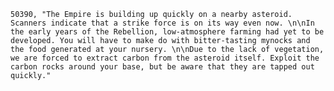 ﻿```text
50390, "The Empire is building up quickly on a nearby asteroid. Scanners indicate that a strike force is on its way even now. \n\nIn the early years of the Rebellion, low-atmosphere farming had yet to be developed. You will have to make do with bitter-tasting mynocks and the food generated at your nursery. \n\nDue to the lack of vegetation, we are forced to extract carbon from the asteroid itself. Exploit the carbon rocks around your base, but be aware that they are tapped out quickly."
```